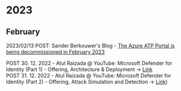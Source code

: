 # 2023

## February

2023/02/13 POST: Sander Berkouwer's Blog - [The Azure ATP Portal is being decommissioned in February 2023](https://dirteam.com/sander/2023/01/11/the-azure-atp-portal-is-being-decommissioned-in-february-2023/)<br>




POST 30. 12. 2022 - Atul Raizada @ YouTube: Microsoft Defender for Identity (Part 1) - Offering, Architecture & Deployment -> [Link](https://www.youtube.com/watch?v=ZIuw0czy7X0&t)<br>
POST 31. 12. 2022 - Atul Raizada @ YouTube: Microsoft Defender for Identity (Part 2) - Offering, Attack Simulation and Detection -> [Link](https://www.youtube.com/watch?v=94Bm4DGL3Rg))
